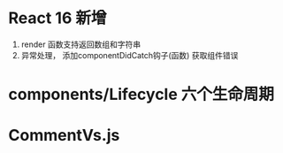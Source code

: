 # React 16 新增
  1. render 函数支持返回数组和字符串
  2. 异常处理， 添加componentDidCatch钩子(函数) 获取组件错误

# components/Lifecycle  六个生命周期

# CommentVs.js